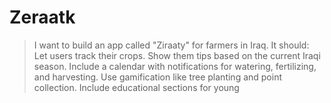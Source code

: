 # Zeraatk
 > I want to build an app called "Ziraaty" for farmers in Iraq. It should:  Let users track their crops.  Show them tips based on the current Iraqi season.  Include a calendar with notifications for watering, fertilizing, and harvesting.  Use gamification like tree planting and point collection.  Include educational sections for young 
